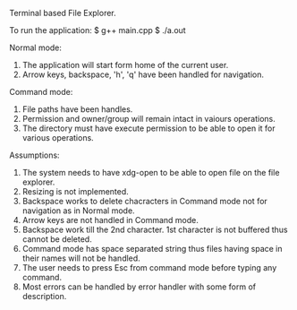 Terminal based File Explorer.

To run the application:
$ g++ main.cpp
$ ./a.out

Normal mode:
1. The application will start form home of the current user.
2. Arrow keys, backspace, 'h', 'q' have been handled for navigation.

Command mode:
1. File paths have been handles.
2. Permission and owner/group will remain intact in vaiours operations.
3. The directory must have execute permission to be able to open it for various operations.

Assumptions:
1. The system needs to have xdg-open to be able to open file on the file explorer.
2. Resizing is not implemented.
3. Backspace works to delete chacracters in Command mode not for navigation as in Normal mode.
4. Arrow keys are not handled in Command mode.
5. Backspace work till the 2nd character. 1st character is not buffered thus cannot be deleted.
6. Command mode has space separated string thus files having space in their names will not be handled.
7. The user needs to press Esc from command mode before typing any command.
8. Most errors can be handled by error handler with some form of description.
